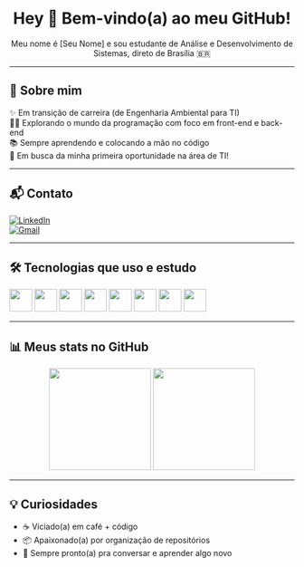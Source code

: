 <h1 align="center">Hey 👋 Bem-vindo(a) ao meu GitHub!</h1>

<p align="center">Meu nome é [Seu Nome] e sou estudante de Análise e Desenvolvimento de Sistemas, direto de Brasília 🇧🇷</p>

---

## 🧠 Sobre mim

✨ Em transição de carreira (de Engenharia Ambiental para TI)  
👨‍💻 Explorando o mundo da programação com foco em front-end e back-end  
📚 Sempre aprendendo e colocando a mão no código  
🎯 Em busca da minha primeira oportunidade na área de TI!

---

## 📬 Contato

[![LinkedIn](https://img.shields.io/badge/-LinkedIn-0077B5?style=flat-square&logo=linkedin&logoColor=white)](https://www.linkedin.com/in/seulinkedin)  
[![Gmail](https://img.shields.io/badge/-Gmail-D14836?style=flat-square&logo=gmail&logoColor=white)](mailto:seuemail@gmail.com)

---

## 🛠️ Tecnologias que uso e estudo

<p align="left">
  <img src="https://cdn.jsdelivr.net/gh/devicons/devicon/icons/html5/html5-original.svg" height="40"/>
  <img src="https://cdn.jsdelivr.net/gh/devicons/devicon/icons/css3/css3-original.svg" height="40"/>
  <img src="https://cdn.jsdelivr.net/gh/devicons/devicon/icons/javascript/javascript-original.svg" height="40"/>
  <img src="https://cdn.jsdelivr.net/gh/devicons/devicon/icons/react/react-original.svg" height="40"/>
  <img src="https://cdn.jsdelivr.net/gh/devicons/devicon/icons/nodejs/nodejs-original.svg" height="40"/>
  <img src="https://cdn.jsdelivr.net/gh/devicons/devicon/icons/python/python-original.svg" height="40"/>
  <img src="https://cdn.jsdelivr.net/gh/devicons/devicon/icons/git/git-original.svg" height="40"/>
  <img src="https://cdn.jsdelivr.net/gh/devicons/devicon/icons/vscode/vscode-original.svg" height="40"/>
</p>

---

## 📊 Meus stats no GitHub

<p align="center">
  <img height="180em" src="https://github-readme-stats.vercel.app/api?username=SEUUSUARIO&show_icons=true&theme=dracula&include_all_commits=true&count_private=true"/>
  <img height="180em" src="https://github-readme-stats.vercel.app/api/top-langs/?username=SEUUSUARIO&layout=compact&langs_count=7&theme=dracula"/>
</p>

---

## 💡 Curiosidades

- ☕ Viciado(a) em café + código  
- 📦 Apaixonado(a) por organização de repositórios  
- 💬 Sempre pronto(a) pra conversar e aprender algo novo  




